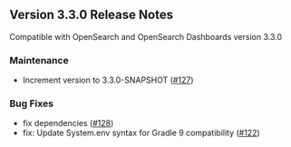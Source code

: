 ## Version 3.3.0 Release Notes

Compatible with OpenSearch and OpenSearch Dashboards version 3.3.0

### Maintenance
* Increment version to 3.3.0-SNAPSHOT ([#127](https://github.com/opensearch-project/user-behavior-insights/pull/127))

### Bug Fixes
* fix dependencies ([#128](https://github.com/opensearch-project/user-behavior-insights/pull/128))
* fix: Update System.env syntax for Gradle 9 compatibility ([#122](https://github.com/opensearch-project/user-behavior-insights/pull/122))
